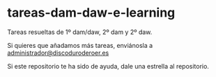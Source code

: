# tareas-dam-daw-e-learning
Tareas resueltas de 1º dam/daw, 2º dam y 2º daw.

Si quieres que añadamos más tareas, enviánosla a administrador@discoduroderoer.es

Si este repositorio te ha sido de ayuda, dale una estrella al repositorio.
